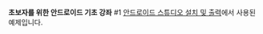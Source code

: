 **초보자를 위한 안드로이드 기초 강좌**  #1 [안드로이드 스튜디오 설치 및 출력](https://velog.io/@limsaehyun/Android%EC%95%88%EB%93%9C%EB%A1%9C%EC%9D%B4%EB%93%9C-1-%EC%95%88%EB%93%9C%EB%A1%9C%EC%9D%B4%EB%93%9C-%EC%8A%A4%ED%8A%9C%EB%94%94%EC%98%A4-%EC%84%A4%EC%B9%98-%EB%B0%8F-%EC%B6%9C%EB%A0%A5)에서 사용된 예제입니다.
